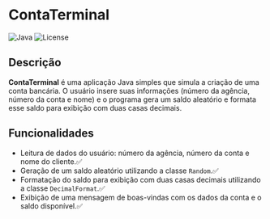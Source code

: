 # ContaTerminal

![Java](https://img.shields.io/badge/java-22-orange)
![License](https://img.shields.io/badge/license-MIT-blue.svg)

## Descrição

**ContaTerminal** é uma aplicação Java simples que simula a criação de uma conta bancária. O usuário insere suas informações (número da agência, número da conta e nome) e o programa gera um saldo aleatório e formata esse saldo para exibição com duas casas decimais.

## Funcionalidades

- Leitura de dados do usuário: número da agência, número da conta e nome do cliente.✅
- Geração de um saldo aleatório utilizando a classe `Random`.✅
- Formatação do saldo para exibição com duas casas decimais utilizando a classe `DecimalFormat`.✅
- Exibição de uma mensagem de boas-vindas com os dados da conta e o saldo disponível.✅

   
